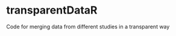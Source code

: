 transparentDataR
================

Code for merging data from different studies in a transparent way